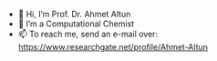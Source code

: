 - 👋 Hi, I’m Prof. Dr. Ahmet Altun
- 👀 I’m a Computational Chemist
- 📫 To reach me, send an e-mail over: https://www.researchgate.net/profile/Ahmet-Altun

<!---
ahmetaltunfatih/ahmetaltunfatih is a ✨ special ✨ repository because its `README.md` (this file) appears on your GitHub profile.
You can click the Preview link to take a look at your changes.
--->
